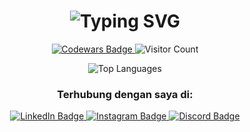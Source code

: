 <div align="center">
<!-- Header Section -->
<h1 align="center">
<img src="https://www.google.com/search?q=https://readme-typing-svg.demolab.com/%3Flines%3DHello%2Bwelcome.Im%2BRobbanie;" alt="Typing SVG">
</h1>

<!-- Badges Section -->
<p>
    <a href="[https://www.codewars.com/users/loxyxcode](https://www.codewars.com/users/loxyxcode)">
        <img src="[https://www.codewars.com/users/loxyxcode/badges/small](https://www.codewars.com/users/loxyxcode/badges/small)" alt="Codewars Badge">
    </a>
    <img src="[https://profile-counter.glitch.me/IllalRajinCoding/count.svg](https://profile-counter.glitch.me/IllalRajinCoding/count.svg)" alt="Visitor Count">
</p>


</div>

<div align="center">
<!-- GitHub Stats Section -->
<img src="https://github-readme-stats.vercel.app/api/top-langs/?username=IllalRajinCoding&theme=dark&hide_border=false&include_all_commits=false&count_private=false&layout=compact" alt="Top Languages">
</div>

<h3 align="center">Terhubung dengan saya di:</h3>
<div align="center">
<!-- Social Media Badges -->
<a href="https://www.linkedin.com/in/robbanie-hillaly-kurniadien-1b285a334/">
<img src="https://img.shields.io/badge/LinkedIn-0077B5?style=for-the-badge&logo=linkedin&logoColor=white" alt="LinkedIn Badge">
</a>
<a href="https://instagram.com/loxyland">
<img src="https://img.shields.io/badge/Instagram-E4405F?style=for-the-badge&logo=instagram&logoColor=white" alt="Instagram Badge">
</a>
<a href="https://discord.com/users/you">
<img src="https://img.shields.io/badge/Discord-5865F2?style=for-the-badge&logo=discord&logoColor=white" alt="Discord Badge">
</a>
</div>
